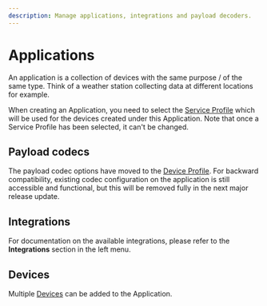 ```yaml
---
description: Manage applications, integrations and payload decoders.
---
```


# Applications

An application is a collection of devices with the same purpose / of the same type.
Think of a weather station collecting data at different locations for example.

When creating an Application, you need to select the [Service Profile](service-profiles.md)
which will be used for the devices created under this Application. Note that
once a Service Profile has been selected, it can't be changed.

## Payload codecs

The payload codec options have moved to the [Device Profile](device-profiles.md).
For backward compatibility, existing codec configuration on the application is still accessible
and functional, but this will be removed fully in the next major release update.

## Integrations

For documentation on the available integrations, please refer to the
**Integrations** section in the left menu.

## Devices

Multiple [Devices](devices.md) can be added to the Application.
